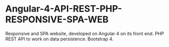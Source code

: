 # Angular-4-API-REST-PHP-RESPONSIVE-SPA-WEB
Responsive and SPA website, developed on Angular 4 on its front end. PHP REST API to work on data persistence.
Bootstrap 4.
